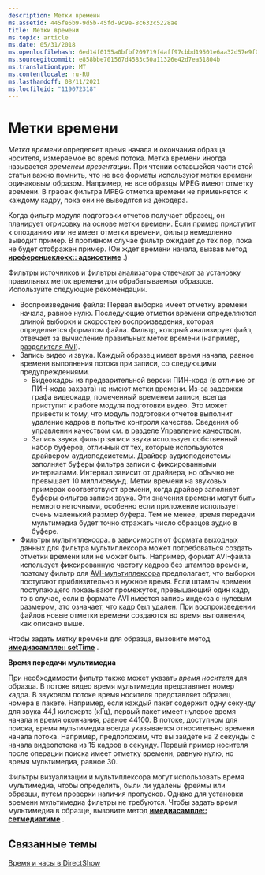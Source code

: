 ```yaml
---
description: Метки времени
ms.assetid: 445fe6b9-9d5b-45fd-9c9e-8c632c5228ae
title: Метки времени
ms.topic: article
ms.date: 05/31/2018
ms.openlocfilehash: 6ed14f0155a0bfbf209719f4aff97cbbd19501e6aa32d57e9f0c1cbb2df0964b
ms.sourcegitcommit: e858bbe701567d4583c50a11326e42d7ea51804b
ms.translationtype: MT
ms.contentlocale: ru-RU
ms.lasthandoff: 08/11/2021
ms.locfileid: "119072318"
---
```

# <a name="time-stamps"></a>Метки времени

*Метка времени* определяет время начала и окончания образца носителя, измеряемое во время потока. Метка времени иногда называется *временем презентации*. При чтении оставшейся части этой статьи важно помнить, что не все форматы используют метки времени одинаковым образом. Например, не все образцы MPEG имеют отметку времени. В графах фильтра MPEG отметка времени не применяется к каждому кадру, пока они не выводятся из декодера.

Когда фильтр модуля подготовки отчетов получает образец, он планирует отрисовку на основе метки времени. Если пример приступит к опозданию или не имеет отметки времени, фильтр немедленно выводит пример. В противном случае фильтр ожидает до тех пор, пока не будет отображен пример. (Он ждет времени начала, вызвав метод [**иреференцеклокк:: адвисетиме**](/windows/desktop/api/Strmif/nf-strmif-ireferenceclock-advisetime) .)

Фильтры источников и фильтры анализатора отвечают за установку правильных меток времени для обрабатываемых образцов. Используйте следующие рекомендации.

-   Воспроизведение файла: Первая выборка имеет отметку времени начала, равное нулю. Последующие отметки времени определяются длиной выборки и скоростью воспроизведения, которая определяется форматом файла. Фильтр, который анализирует файл, отвечает за вычисление правильных меток времени (например, [разделителя AVI](avi-splitter-filter.md)).
-   Запись видео и звука. Каждый образец имеет время начала, равное времени выполнения потока при записи, со следующими предупреждениями.
    -   Видеокадры из предварительной версии ПИН-кода (в отличие от ПИН-кода захвата) не имеют метки времени. Из-за задержки графа видеокадр, помеченный временем записи, всегда приступит к работе модуля подготовки видео. Это может привести к тому, что модуль подготовки отчетов выполнит удаление кадров в попытке контроля качества. Сведения об управлении качеством см. в разделе [Управление качеством](quality-control-management.md).
    -   Запись звука. фильтр записи звука использует собственный набор буферов, отличный от тех, которые используются драйвером аудиоподсистемы. Драйвер аудиоподсистемы заполняет буферы фильтра записи с фиксированными интервалами. Интервал зависит от драйвера, но обычно не превышает 10 миллисекунд. Метки времени на звуковых примерах соответствуют времени, когда драйвер заполняет буферы фильтра записи звука. Эти значения времени могут быть немного неточными, особенно если приложение использует очень маленький размер буфера. Тем не менее, время передачи мультимедиа будет точно отражать число образцов аудио в буфере.
-   Фильтры мультиплексора. в зависимости от формата выходных данных для фильтра мультиплексора может потребоваться создать отметки времени или не может быть. Например, формат AVI-файла использует фиксированную частоту кадров без штампов времени, поэтому фильтр для [AVI-мультиплексора](avi-mux-filter.md) предполагает, что выборки поступают приблизительно в нужное время. Если штампы времени поступающего показывают промежуток, превышающий один кадр, то в случае, если в формате AVI имеется запись индекса с нулевым размером, это означает, что кадр был удален. При воспроизведении файлов новые отметки времени создаются во время выполнения, как описано выше.

Чтобы задать метку времени для образца, вызовите метод [**имедиасампле:: setTime**](/windows/desktop/api/Strmif/nf-strmif-imediasample-settime) .

**Время передачи мультимедиа**

При необходимости фильтр также может указать *время носителя* для образца. В потоке видео время мультимедиа представляет номер кадра. В звуковом потоке время носителя представляет образец номера в пакете. Например, если каждый пакет содержит одну секунду для звука 44,1 килохертз (кГц), первый пакет имеет нулевое время начала и время окончания, равное 44100. В потоке, доступном для поиска, время мультимедиа всегда указывается относительно времени начала потока. Например, предположим, что вы зайдете на 2 секунды с начала видеопотока из 15 кадров в секунду. Первый пример носителя после операции поиска имеет отметку времени, равную нулю, но время мультимедиа, равное 30.

Фильтры визуализации и мультиплексора могут использовать время мультимедиа, чтобы определить, были ли удалены фреймы или образцы, путем проверки наличия пропусков. Однако для установки времени мультимедиа фильтры не требуются. Чтобы задать время мультимедиа в образце, вызовите метод [**имедиасампле:: сетмедиатиме**](/windows/desktop/api/Strmif/nf-strmif-imediasample-setmediatime) .

## <a name="related-topics"></a>Связанные темы

<dl> <dt>

[Время и часы в DirectShow](time-and-clocks-in-directshow.md)
</dt> </dl>

 

 



